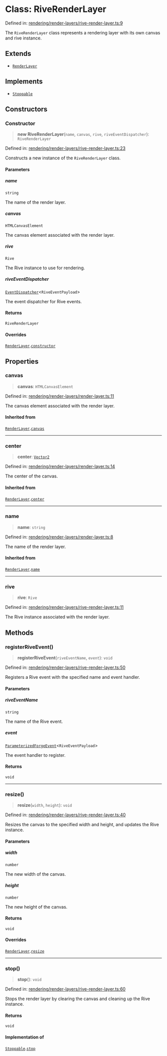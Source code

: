 # Class: RiveRenderLayer

Defined in: [rendering/render-layers/rive-render-layer.ts:9](https://github.com/Forge-Game-Engine/Forge/blob/6eae4e51dbdc502818b1c2f3a3ffce9e4a1fd125/src/rendering/render-layers/rive-render-layer.ts#L9)

The `RiveRenderLayer` class represents a rendering layer with its own canvas and rive instance.

## Extends

- [`RenderLayer`](RenderLayer.md)

## Implements

- [`Stoppable`](../interfaces/Stoppable.md)

## Constructors

### Constructor

> **new RiveRenderLayer**(`name`, `canvas`, `rive`, `riveEventDispatcher`): `RiveRenderLayer`

Defined in: [rendering/render-layers/rive-render-layer.ts:23](https://github.com/Forge-Game-Engine/Forge/blob/6eae4e51dbdc502818b1c2f3a3ffce9e4a1fd125/src/rendering/render-layers/rive-render-layer.ts#L23)

Constructs a new instance of the `RiveRenderLayer` class.

#### Parameters

##### name

`string`

The name of the render layer.

##### canvas

`HTMLCanvasElement`

The canvas element associated with the render layer.

##### rive

`Rive`

The Rive instance to use for rendering.

##### riveEventDispatcher

[`EventDispatcher`](EventDispatcher.md)\<`RiveEventPayload`\>

The event dispatcher for Rive events.

#### Returns

`RiveRenderLayer`

#### Overrides

[`RenderLayer`](RenderLayer.md).[`constructor`](RenderLayer.md#constructor)

## Properties

### canvas

> **canvas**: `HTMLCanvasElement`

Defined in: [rendering/render-layers/render-layer.ts:11](https://github.com/Forge-Game-Engine/Forge/blob/6eae4e51dbdc502818b1c2f3a3ffce9e4a1fd125/src/rendering/render-layers/render-layer.ts#L11)

The canvas element associated with the render layer.

#### Inherited from

[`RenderLayer`](RenderLayer.md).[`canvas`](RenderLayer.md#canvas)

***

### center

> **center**: [`Vector2`](Vector2.md)

Defined in: [rendering/render-layers/render-layer.ts:14](https://github.com/Forge-Game-Engine/Forge/blob/6eae4e51dbdc502818b1c2f3a3ffce9e4a1fd125/src/rendering/render-layers/render-layer.ts#L14)

The center of the canvas.

#### Inherited from

[`RenderLayer`](RenderLayer.md).[`center`](RenderLayer.md#center)

***

### name

> **name**: `string`

Defined in: [rendering/render-layers/render-layer.ts:8](https://github.com/Forge-Game-Engine/Forge/blob/6eae4e51dbdc502818b1c2f3a3ffce9e4a1fd125/src/rendering/render-layers/render-layer.ts#L8)

The name of the render layer.

#### Inherited from

[`RenderLayer`](RenderLayer.md).[`name`](RenderLayer.md#name)

***

### rive

> **rive**: `Rive`

Defined in: [rendering/render-layers/rive-render-layer.ts:11](https://github.com/Forge-Game-Engine/Forge/blob/6eae4e51dbdc502818b1c2f3a3ffce9e4a1fd125/src/rendering/render-layers/rive-render-layer.ts#L11)

The Rive instance associated with the render layer.

## Methods

### registerRiveEvent()

> **registerRiveEvent**(`riveEventName`, `event`): `void`

Defined in: [rendering/render-layers/rive-render-layer.ts:50](https://github.com/Forge-Game-Engine/Forge/blob/6eae4e51dbdc502818b1c2f3a3ffce9e4a1fd125/src/rendering/render-layers/rive-render-layer.ts#L50)

Registers a Rive event with the specified name and event handler.

#### Parameters

##### riveEventName

`string`

The name of the Rive event.

##### event

[`ParameterizedForgeEvent`](ParameterizedForgeEvent.md)\<`RiveEventPayload`\>

The event handler to register.

#### Returns

`void`

***

### resize()

> **resize**(`width`, `height`): `void`

Defined in: [rendering/render-layers/rive-render-layer.ts:40](https://github.com/Forge-Game-Engine/Forge/blob/6eae4e51dbdc502818b1c2f3a3ffce9e4a1fd125/src/rendering/render-layers/rive-render-layer.ts#L40)

Resizes the canvas to the specified width and height, and updates the Rive instance.

#### Parameters

##### width

`number`

The new width of the canvas.

##### height

`number`

The new height of the canvas.

#### Returns

`void`

#### Overrides

[`RenderLayer`](RenderLayer.md).[`resize`](RenderLayer.md#resize)

***

### stop()

> **stop**(): `void`

Defined in: [rendering/render-layers/rive-render-layer.ts:60](https://github.com/Forge-Game-Engine/Forge/blob/6eae4e51dbdc502818b1c2f3a3ffce9e4a1fd125/src/rendering/render-layers/rive-render-layer.ts#L60)

Stops the render layer by clearing the canvas and cleaning up the Rive instance.

#### Returns

`void`

#### Implementation of

[`Stoppable`](../interfaces/Stoppable.md).[`stop`](../interfaces/Stoppable.md#stop)
